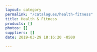 ```yaml
---
layout: category
permalink: "/catalogues/health-fitness"
title: Health & Fitness
products: []
photos: []
suppliers: []
date: 2019-03-29 18:16:20 -0500

---
```

